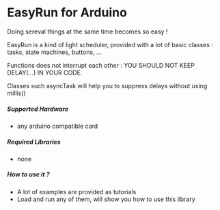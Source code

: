 EasyRun for Arduino
===================

Doing sereval things at the same time becomes so easy !

EasyRun is a kind of light scheduler, provided with a lot of basic classes : tasks, state machines, buttons, ...

Functions does not interrupt each other : YOU SHOULD NOT KEEP DELAY(...) IN YOUR CODE.

Classes such asyncTask will help you to suppress delays without using millis()

##### Supported Hardware #####
 - any arduino compatible card

##### Required Libraries #####
 - none
 
##### How to use it ? #####
 - A lot of examples are provided as tutorials
 - Load and run any of them, will show you how to use this library
